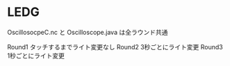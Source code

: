 # LEDG

OscillosocpeC.nc と Oscilloscope.java は全ラウンド共通

Round1	タッチするまでライト変更なし
Round2	3秒ごとにライト変更
Round3	1秒ごとにライト変更

